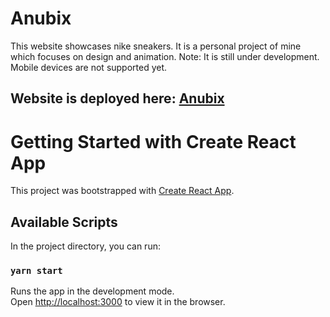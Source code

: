# Anubix

This website showcases nike sneakers. It is a personal project of mine which focuses on design and animation. 
Note: It is still under development. Mobile devices are not supported yet.

## Website is deployed here: [Anubix](https://anubix.vercel.app/)


# Getting Started with Create React App

This project was bootstrapped with [Create React App](https://github.com/facebook/create-react-app).

## Available Scripts

In the project directory, you can run:

### `yarn start`

Runs the app in the development mode.\
Open [http://localhost:3000](http://localhost:3000) to view it in the browser.



